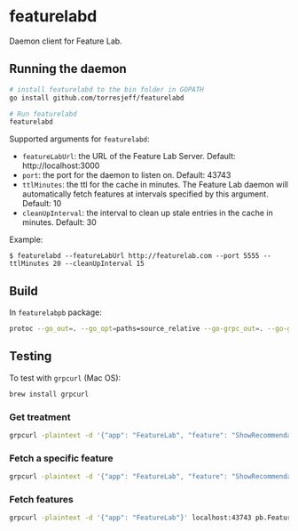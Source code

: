 # featurelabd
Daemon client for Feature Lab.

## Running the daemon
```bash
# install featurelabd to the bin folder in GOPATH
go install github.com/torresjeff/featurelabd 

# Run featurelabd
featurelabd 
```

Supported arguments for `featurelabd`:
* `featureLabUrl`:  the URL of the Feature Lab Server. Default: http://localhost:3000
* `port`: the port for the daemon to listen on. Default: 43743
* `ttlMinutes`: the ttl for the cache in minutes. The Feature Lab daemon will automatically fetch features at intervals specified by this argument. Default: 10
* `cleanUpInterval`: the interval to clean up stale entries in the cache in minutes. Default: 30

Example:

`$ featurelabd --featureLabUrl http://featurelab.com --port 5555 --ttlMinutes 20 --cleanUpInterval 15`

## Build
In `featurelabpb` package:
```bash
protoc --go_out=. --go_opt=paths=source_relative --go-grpc_out=. --go-grpc_opt=paths=source_relative featurelabd.proto
```

## Testing
To test with `grpcurl` (Mac OS):
```bash
brew install grpcurl
```

### Get treatment
```bash
grpcurl -plaintext -d '{"app": "FeatureLab", "feature": "ShowRecommendations", "criteria": "123456"}' localhost:43743 pb.FeatureLab/GetTreatment
```

### Fetch a specific feature
```bash
grpcurl -plaintext -d '{"app": "FeatureLab", "feature": "ShowRecommendations"}' localhost:43743 pb.FeatureLab/FetchFeature
```

### Fetch features
```bash
grpcurl -plaintext -d '{"app": "FeatureLab"}' localhost:43743 pb.FeatureLab/FetchFeatures
```
